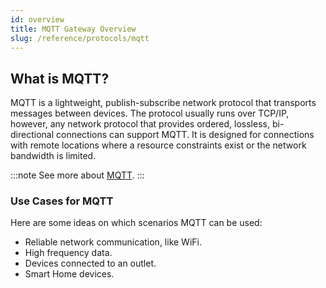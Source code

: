 ```yaml
---
id: overview
title: MQTT Gateway Overview
slug: /reference/protocols/mqtt
---
```


## What is MQTT?

MQTT is a lightweight, publish-subscribe network protocol that transports messages between devices. The protocol usually runs over TCP/IP, however, any network protocol that provides ordered, lossless, bi-directional connections can support MQTT. It is designed for connections with remote locations where a resource constraints exist or the network bandwidth is limited.

:::note
See more about [MQTT](https://mqtt.org).
:::

### Use Cases for MQTT

Here are some ideas on which scenarios MQTT can be used:

- Reliable network communication, like WiFi.
- High frequency data.
- Devices connected to an outlet.
- Smart Home devices.

